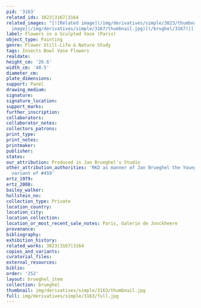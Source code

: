 ```yaml
---
pid: '3163'
related_ids: 3823|3167|3164
related_images: "[![Related image](/img/derivatives/simple/3823/thumbnail.jpg)](/brughel/3823)|[![Related
  image](/img/derivatives/simple/3167/thumbnail.jpg)](/brughel/3167)|[![Related image](/img/derivatives/simple/3164/thumbnail.jpg)](/brughel/3164)"
label: Flowers in a Sculpted Vase (Paris)
object_type: Painting
genre: Flower Still-Life & Nature Study
tags: Insects Bowl Vase Flowers
realdate: 
height_cm: '26.6'
width_cm: '40.5'
diameter_cm: 
plate_dimensions: 
support: Panel
drawing_medium: 
signature: 
signature_location: 
support_marks: 
further_inscription: 
collaborators: 
collaborator_notes: 
collectors_patrons: 
print_type: 
print_notes: 
printmaker: 
publisher: 
states: 
our_attribution: Produced in Jan Brueghel's Studio
other_attribution_authorities: 'RKD as manner of Jan Brueghel the Younger, Ertz 2008-10,
  variant of #459'
ertz_1979: 
ertz_2008: 
bailey_walker: 
hollstein_no: 
collection_type: Private
location_country: 
location_city: 
location_collection: 
location_or_most_recent_sale_notes: Paris, Galerie de Jonckheere
provenance: 
bibliography: 
exhibition_history: 
related_works: 3823|3167|3164
copies_and_variants: 
curatorial_files: 
external_resources: 
biblio: 
order: '252'
layout: brueghel_item
collection: brueghel
thumbnail: img/derivatives/simple/3163/thumbnail.jpg
full: img/derivatives/simple/3163/full.jpg
---
```

